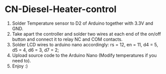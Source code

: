 # CN-Diesel-Heater-control

1. Solder Temperature sensor to D2 of Arduino together with 3.3V and GND.  
2. Take apart the controller and solder two wires at each end of the on/off button and connect it to relay NC and COM contacts.
3. Solder LCD wires to arduino nano accordingly:
    rs = 12, 
    en = 11,
    d4 = 5,
    d5 = 4,
    d6 = 3,
    d7 = 2;
4. Upload source code to the Arduino Nano (Modify temperatures if you need to).
5. Enjoy :)
